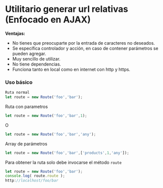 # Utilitario generar url relativas (Enfocado en AJAX)

**Ventajas:**

- No tienes que preocuparte por la entrada de caracteres no deseados.
- Se específica controlador y acción, en caso de contener parámetros se pueden agregar.
- Muy sencillo de utilizar.
- No tiene dependencias.
- Funciona tanto en local como en internet con http y https.


### Uso básico

```javascript
Ruta normal
let route = new Route('foo','bar');
```
Ruta con parametros
```javascript
let route = new Route('foo','bar',1);
```
O
```javascript
let route = new Route('foo','bar','any');
```
Array de parámetros
```javascript
let route = new Route('foo','bar',['products',1,'any']);
```
 Para obtener la ruta solo debe invocarse el método `route`
 ```javascript
 let route = new Route('foo','bar');
 console.log( route.route );
 http://localhost/foo/bar
```

